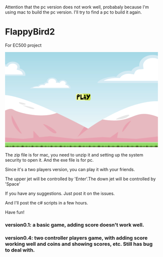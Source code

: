 Attention that the pc version does not work well, probabaly because I'm using mac to build the pc version. I'll try to find a pc to build it again.

# FlappyBird2
For EC500 project

![](https://github.com/YUJIA8/FlappyBird2/blob/master/startmenu.png)

The zip file is for mac, you need to unzip it and setting up the system security to open it. And the exe file is for pc.

Since it's a two players version, you can play it with your friends.

The upper jet will be controlled by 'Enter'.The down jet will be controlled by 'Space'

If you have any suggestions. Just post it on the issues.

And I'll post the c# scripts in a few hours.

Have fun!

### version0.1: a basic game, adding score doesn't work well.

### version0.4: two controller players game, with adding score working well and coins and showing scores, etc. Still has bug to deal with.

